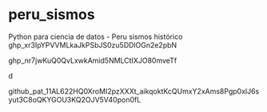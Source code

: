 # peru_sismos
Python para ciencia de datos - Peru sismos histórico 
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

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

d

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